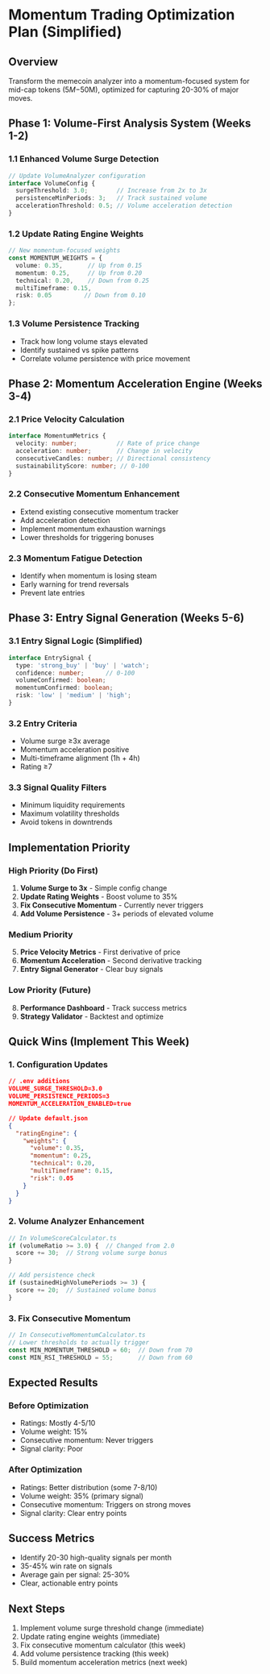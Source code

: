 # Momentum Trading Optimization Plan (Simplified)

## Overview
Transform the memecoin analyzer into a momentum-focused system for mid-cap tokens ($5M-$50M), optimized for capturing 20-30% of major moves.

## Phase 1: Volume-First Analysis System (Weeks 1-2)

### 1.1 Enhanced Volume Surge Detection
```typescript
// Update VolumeAnalyzer configuration
interface VolumeConfig {
  surgeThreshold: 3.0;        // Increase from 2x to 3x
  persistenceMinPeriods: 3;   // Track sustained volume
  accelerationThreshold: 0.5; // Volume acceleration detection
}
```

### 1.2 Update Rating Engine Weights
```typescript
// New momentum-focused weights
const MOMENTUM_WEIGHTS = {
  volume: 0.35,       // Up from 0.15
  momentum: 0.25,     // Up from 0.20
  technical: 0.20,    // Down from 0.25
  multiTimeframe: 0.15,
  risk: 0.05         // Down from 0.10
};
```

### 1.3 Volume Persistence Tracking
- Track how long volume stays elevated
- Identify sustained vs spike patterns
- Correlate volume persistence with price movement

## Phase 2: Momentum Acceleration Engine (Weeks 3-4)

### 2.1 Price Velocity Calculation
```typescript
interface MomentumMetrics {
  velocity: number;           // Rate of price change
  acceleration: number;       // Change in velocity
  consecutiveCandles: number; // Directional consistency
  sustainabilityScore: number; // 0-100
}
```

### 2.2 Consecutive Momentum Enhancement
- Extend existing consecutive momentum tracker
- Add acceleration detection
- Implement momentum exhaustion warnings
- Lower thresholds for triggering bonuses

### 2.3 Momentum Fatigue Detection
- Identify when momentum is losing steam
- Early warning for trend reversals
- Prevent late entries

## Phase 3: Entry Signal Generation (Weeks 5-6)

### 3.1 Entry Signal Logic (Simplified)
```typescript
interface EntrySignal {
  type: 'strong_buy' | 'buy' | 'watch';
  confidence: number;      // 0-100
  volumeConfirmed: boolean;
  momentumConfirmed: boolean;
  risk: 'low' | 'medium' | 'high';
}
```

### 3.2 Entry Criteria
- Volume surge ≥3x average
- Momentum acceleration positive
- Multi-timeframe alignment (1h + 4h)
- Rating ≥7

### 3.3 Signal Quality Filters
- Minimum liquidity requirements
- Maximum volatility thresholds
- Avoid tokens in downtrends

## Implementation Priority

### High Priority (Do First)
1. **Volume Surge to 3x** - Simple config change
2. **Update Rating Weights** - Boost volume to 35%
3. **Fix Consecutive Momentum** - Currently never triggers
4. **Add Volume Persistence** - 3+ periods of elevated volume

### Medium Priority
5. **Price Velocity Metrics** - First derivative of price
6. **Momentum Acceleration** - Second derivative tracking
7. **Entry Signal Generator** - Clear buy signals

### Low Priority (Future)
8. **Performance Dashboard** - Track success metrics
9. **Strategy Validator** - Backtest and optimize

## Quick Wins (Implement This Week)

### 1. Configuration Updates
```json
// .env additions
VOLUME_SURGE_THRESHOLD=3.0
VOLUME_PERSISTENCE_PERIODS=3
MOMENTUM_ACCELERATION_ENABLED=true

// Update default.json
{
  "ratingEngine": {
    "weights": {
      "volume": 0.35,
      "momentum": 0.25,
      "technical": 0.20,
      "multiTimeframe": 0.15,
      "risk": 0.05
    }
  }
}
```

### 2. Volume Analyzer Enhancement
```typescript
// In VolumeScoreCalculator.ts
if (volumeRatio >= 3.0) {  // Changed from 2.0
  score += 30;  // Strong volume surge bonus
}

// Add persistence check
if (sustainedHighVolumePeriods >= 3) {
  score += 20;  // Sustained volume bonus
}
```

### 3. Fix Consecutive Momentum
```typescript
// In ConsecutiveMomentumCalculator.ts
// Lower thresholds to actually trigger
const MIN_MOMENTUM_THRESHOLD = 60;  // Down from 70
const MIN_RSI_THRESHOLD = 55;       // Down from 60
```

## Expected Results

### Before Optimization
- Ratings: Mostly 4-5/10
- Volume weight: 15%
- Consecutive momentum: Never triggers
- Signal clarity: Poor

### After Optimization
- Ratings: Better distribution (some 7-8/10)
- Volume weight: 35% (primary signal)
- Consecutive momentum: Triggers on strong moves
- Signal clarity: Clear entry points

## Success Metrics
- Identify 20-30 high-quality signals per month
- 35-45% win rate on signals
- Average gain per signal: 25-30%
- Clear, actionable entry points

## Next Steps
1. Implement volume surge threshold change (immediate)
2. Update rating engine weights (immediate)
3. Fix consecutive momentum calculator (this week)
4. Add volume persistence tracking (this week)
5. Build momentum acceleration metrics (next week)